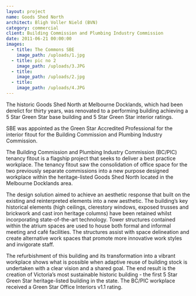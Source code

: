 ```yaml
---
layout: project
name: Goods Shed North
architect: Bligh Voller Nield (BVN)
category: commercial
client: Building Commission and Plumbing Industry Commission
date: 2011-06-21 00:00:00
images:
  - title: The Commons SBE
    image_path: /uploads/1.jpg
  - title: pic no 2
    image_path: /uploads/3.JPG
  - title:
    image_path: /uploads/2.jpg
  - title:
    image_path: /uploads/4.JPG
---
```



The historic Goods Shed North at Melbourne Docklands, which had been derelict for thirty years, was renovated to a performing building achieving a 5 Star Green Star base building and 5 Star Green Star interior ratings.

SBE was appointed as the Green Star Accredited Professional for the interior fitout for the Building Commission and Plumbing Industry Commission.

The Building Commission and Plumbing Industry Commission (BC/PIC) tenancy fitout is a flagship project that seeks to deliver a best practice workplace. The tenancy fitout saw the consolidation of office space for the two previously separate commissions into a new purpose designed workplace within the heritage-listed Goods Shed North located in the Melbourne Docklands area.

The design solution aimed to achieve an aesthetic response that built on the existing and reinterpreted elements into a new aesthetic. The building’s key historical elements (high ceilings, clerestory windows, exposed trusses and brickwork and cast iron heritage columns) have been retained whilst incorporating state-of-the-art technology. Tower structures contained within the atrium spaces are used to house both formal and informal meeting and caf&eacute; facilities. The structures assist with space delineation and create alternative work spaces that promote more innovative work styles and invigorate staff.

The refurbishment of this building and its transformation into a vibrant workplace shows what is possible when adaptive reuse of building stock is undertaken with a clear vision and a shared goal. The end result is the creation of Victoria’s most sustainable historic building - the first 5 Star Green Star heritage-listed building in the state. The BC/PIC workplace received a Green Star Office Interiors v1.1 rating.